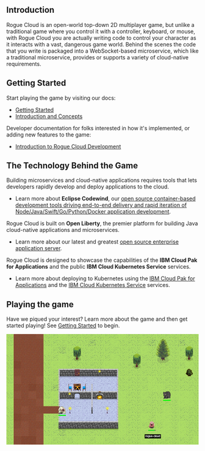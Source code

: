 ## Introduction

Rogue Cloud is an open-world top-down 2D multiplayer game, but unlike a traditional game where you control it with a controller, keyboard, or mouse, with Rogue Cloud you are actually writing code to control your character as it interacts with a vast, dangerous game world. Behind the scenes the code that you write is packaged into a WebSocket-based microservice, which like a traditional microservice, provides or supports a variety of cloud-native requirements.

## Getting Started

Start playing the game by visiting our docs:
* [Getting Started](docs/GettingStarted.md)
* [Introduction and Concepts](docs)

Developer documentation for folks interested in how it's implemented, or adding new features to the game:
* [Introduction to Rogue Cloud Development](docs/RogueCloudDevelopment.md)


## <a name="tech"></a> The Technology Behind the Game

Building microservices and cloud-native applications requires tools that lets developers rapidly develop and deploy applications to the cloud.
  * Learn more about **Eclipse Codewind**, our [open source container-based development tools driving end-to-end delivery and rapid iteration of Node/Java/Swift/Go/Python/Docker application development](https://www.eclipse.org/codewind/).

Rogue Cloud is built on **Open Liberty**, the premier platform for building Java cloud-native applications and microservices.
  * Learn more about our latest and greatest [open source enterprise application server](https://openliberty.io/).

Rogue Cloud is designed to showcase the capabilities of the **IBM Cloud Pak for Applications** and the public **IBM Cloud Kubernetes Service** services.
  * Learn more about deploying to Kubernetes using the [IBM Cloud Pak for Applications](https://www.ibm.com/cloud/cloud-pak-for-applications) and the [IBM Cloud Kubernetes Service](https://www.ibm.com/cloud/container-service) services.

## Playing the game

Have we piqued your interest? Learn more about the game and then get started playing! See [Getting Started](docs/GettingStarted.md) to begin.

![Screenshot](docs/resources/screenshot-april-2019.png "Screenshot")

